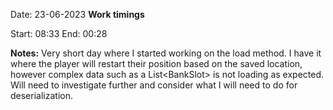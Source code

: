 

Date: 23-06-2023
**Work timings**

Start: 08:33
End: 00:28

**Notes:**
Very short day where I started working on the load method. I have it where the player will restart their position based on the saved location, however complex data such as a List\<BankSlot\> is not loading as expected. Will need to investigate further and consider what I will need to do for deserialization.